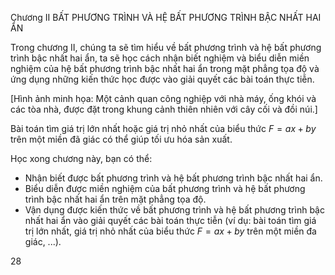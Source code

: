 Chương II BẤT PHƯƠNG TRÌNH VÀ HỆ BẤT PHƯƠNG TRÌNH BẬC NHẤT HAI ẨN

Trong chương II, chúng ta sẽ tìm hiểu về bất phương trình và hệ bất phương trình bậc nhất hai ẩn, ta sẽ học cách nhận biết nghiệm và biểu diễn miền nghiệm của hệ bất phương trình bậc nhất hai ẩn trong mặt phẳng tọa độ và ứng dụng những kiến thức học được vào giải quyết các bài toán thực tiễn.

[Hình ảnh minh họa: Một cảnh quan công nghiệp với nhà máy, ống khói và các tòa nhà, được đặt trong khung cảnh thiên nhiên với cây cối và đồi núi.]

Bài toán tìm giá trị lớn nhất hoặc giá trị nhỏ nhất của biểu thức $F = ax + by$ trên một miền đã giác có thể giúp tối ưu hóa sản xuất.

Học xong chương này, bạn có thể:
- Nhận biết được bất phương trình và hệ bất phương trình bậc nhất hai ẩn.
- Biểu diễn được miền nghiệm của bất phương trình và hệ bất phương trình bậc nhất hai ẩn trên mặt phẳng tọa độ.
- Vận dụng được kiến thức về bất phương trình và hệ bất phương trình bậc nhất hai ẩn vào giải quyết các bài toán thực tiễn (ví dụ: bài toán tìm giá trị lớn nhất, giá trị nhỏ nhất của biểu thức $F = ax + by$ trên một miền đa giác, ...).

28